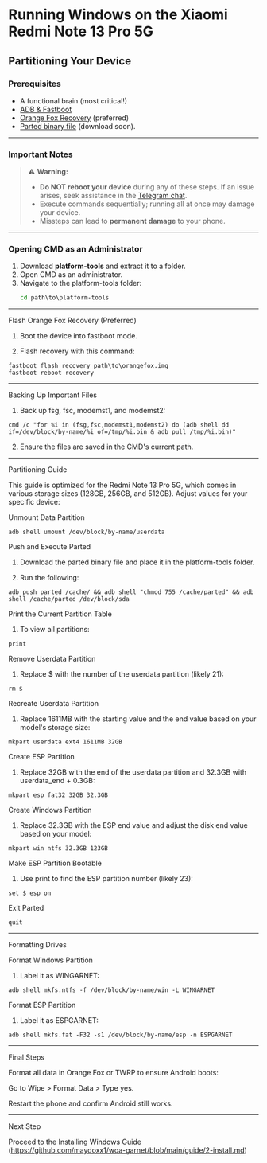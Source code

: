 # Running Windows on the Xiaomi Redmi Note 13 Pro 5G

## Partitioning Your Device

### Prerequisites
- A functional brain (most critical!)
- [ADB & Fastboot](https://developer.android.com/studio/releases/platform-tools)  
- [Orange Fox Recovery](https://orangefox.download/device/garnet) (preferred)
- [Parted binary file]() (download soon).

---

### Important Notes
> ⚠️ **Warning:**  
> 
> - **Do NOT reboot your device** during any of these steps. If an issue arises, seek assistance in the [Telegram chat](https://t.me/joinchat/MNjTmBqHIokjweeN0SpoyA).  
> - Execute commands sequentially; running all at once may damage your device.
> - Missteps can lead to **permanent damage** to your phone.

---

### Opening CMD as an Administrator
1. Download **platform-tools** and extract it to a folder.  
2. Open CMD as an administrator.  
3. Navigate to the platform-tools folder:  
   ```cmd
   cd path\to\platform-tools
   
---

Flash Orange Fox Recovery (Preferred)

1. Boot the device into fastboot mode.


2. Flash recovery with this command:
```
fastboot flash recovery path\to\orangefox.img
fastboot reboot recovery
```



---

Backing Up Important Files

1. Back up fsg, fsc, modemst1, and modemst2:
```
cmd /c "for %i in (fsg,fsc,modemst1,modemst2) do (adb shell dd if=/dev/block/by-name/%i of=/tmp/%i.bin & adb pull /tmp/%i.bin)"
```

2. Ensure the files are saved in the CMD's current path.




---

Partitioning Guide

This guide is optimized for the Redmi Note 13 Pro 5G, which comes in various storage sizes (128GB, 256GB, and 512GB). Adjust values for your specific device:

Unmount Data Partition
```
adb shell umount /dev/block/by-name/userdata
```
Push and Execute Parted

1. Download the parted binary file and place it in the platform-tools folder.


2. Run the following:
```
adb push parted /cache/ && adb shell "chmod 755 /cache/parted" && adb shell /cache/parted /dev/block/sda
```


Print the Current Partition Table

1. To view all partitions:
```
print
```


Remove Userdata Partition

1. Replace $ with the number of the userdata partition (likely 21):
```
rm $
```


Recreate Userdata Partition

1. Replace 1611MB with the starting value and the end value based on your model's storage size:
```
mkpart userdata ext4 1611MB 32GB
```


Create ESP Partition

1. Replace 32GB with the end of the userdata partition and 32.3GB with userdata_end + 0.3GB:
```
mkpart esp fat32 32GB 32.3GB
```


Create Windows Partition

1. Replace 32.3GB with the ESP end value and adjust the disk end value based on your model:
```
mkpart win ntfs 32.3GB 123GB
```


Make ESP Partition Bootable

1. Use print to find the ESP partition number (likely 23):
```
set $ esp on
```


Exit Parted
```
quit
```

---

Formatting Drives

Format Windows Partition

1. Label it as WINGARNET:
```
adb shell mkfs.ntfs -f /dev/block/by-name/win -L WINGARNET
```


Format ESP Partition

1. Label it as ESPGARNET:
```
adb shell mkfs.fat -F32 -s1 /dev/block/by-name/esp -n ESPGARNET
```



---

Final Steps

Format all data in Orange Fox or TWRP to ensure Android boots:

Go to Wipe > Format Data > Type yes.


Restart the phone and confirm Android still works.



---

Next Step

Proceed to the Installing Windows Guide (https://github.com/maydoxx1/woa-garnet/blob/main/guide/2-install.md)
